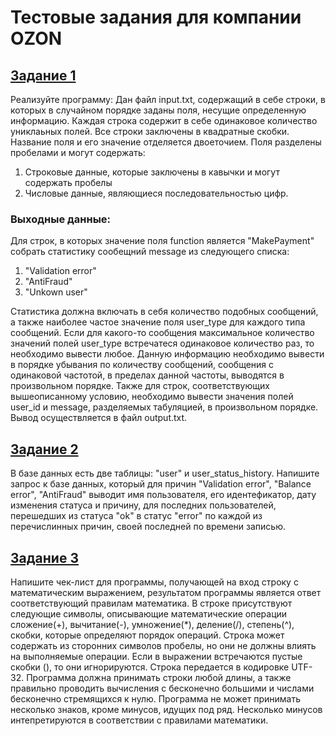 # Тестовые задания для компании OZON


## [Задание 1](/task1)

Реализуйте программу:
Дан файл input.txt, содержащий в себе строки, в которых в случайном порядке заданы поля, несущие определенную информацию. 
Каждая строка содержит в себе одинаковое количество униклаьных полей. Все строки заключены в квадратные скобки. 
Название поля и его значение отделяется двоеточием. Поля разделены пробелами и могут содержать:
1) Строковые данные, которые заключены в кавычки и могут содержать пробелы
2) Числовые данные, являющиеся последовательностью цифр.


### Выходные данные:

Для строк, в которых значение поля function является "MakePayment" собрать статистику сообещний message из следующего списка: 
1) "Validation error" 
2) "AntiFraud" 
3) "Unkown user" 


Статистика должна включать в себя количество подобных сообщений, а также наиболее частое значение поля user_type для каждого типа сообщений. 
Если для какого-то сообщения максимальное количество значений полей user_type встречатеся одинаковое количество раз, то необходимо вывести любое.
Данную информацию необходимо вывести в порядке убывания по количеству сообщений, сообщения с одинаковой частотой, в пределах данной частоты, 
выводятся в произвольном порядке. Также для строк, соответствующих вышеописанному условию, необходимо вывести значения полей user_id и message, 
разделяемых табуляцией, в произвольном порядке. Вывод осуществляется в файл output.txt.


## [Задание 2](/task2)

В базе данных есть две таблицы: "user" и user_status_history.
Напишите запрос к базе данных, который для причин "Validation error", "Balance error", "AntiFraud" выводит имя пользователя, его идентефикатор, дату изменения статуса и причину, для последних пользователей,  перешедших из статуса "ok" в статус "error" по каждой из перечислинных причин, своей последней по времени записью.


## [Задание 3](/task3)

Напишите чек-лист для программы, получающей на вход строку с математическим выражением, результатом программы является ответ соответствующий 
правилам математика. В строке присутствуют следующие символы, описывающие математические операции сложение(+), вычитание(-), умножение(*), 
деление(/), степень(^), скобки, которые определяют порядок операций. Строка может содержать из сторонних символов пробелы, но они не должны 
влиять на выполняемые операции. Если в выражении встречаются пустые скобки (), то они игнорируются. Строка передается в кодировке UTF-32. 
Программа должна принимать строки любой длины, а также правильно проводить вычисления с бесконечно большими и числами бесконечно стремящихся 
к нулю. Программа не может принимать несколько знаков, кроме минусов, идущих под ряд. Несколько минусов интепретируются в соответствии 
с правилами математики.

